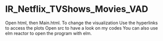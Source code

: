 # IR_Netflix_TVShows_Movies_VAD
Open html, then Main.html. To change the visualization
Use the hyperlinks to access the plots
Open src to have a look on my codes
You can also use elm reactor to open the program with elm.
